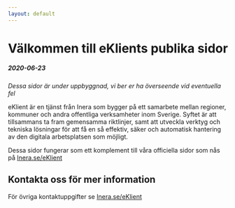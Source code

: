 ```yaml
---
layout: default
---
```

# Välkommen till eKlients publika sidor
  

##### 2020-06-23
*Dessa sidor är under uppbyggnad, vi ber er ha överseende vid eventuella fel*

eKlient är en tjänst från Inera som bygger på ett samarbete mellan regioner, kommuner och andra offentliga verksamheter inom Sverige. Syftet är att tillsammans ta fram gemensamma riktlinjer, samt att utveckla verktyg och tekniska lösningar för att få en så effektiv, säker och automatisk hantering av den digitala arbetsplatsen som möjligt.

Dessa sidor fungerar som ett komplement till våra officiella sidor som nås på [Inera.se/eKlient](https://inera.se/eKlient)

## Kontakta oss för mer information
För övriga kontaktuppgifter se [Inera.se/eKlient](https://inera.se/eKlient)